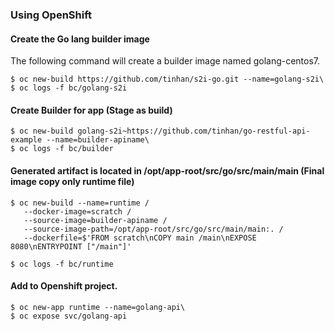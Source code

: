 ### Using OpenShift
#### Create the Go lang builder image
The following command will create a builder image named golang-centos7.
```
$ oc new-build https://github.com/tinhan/s2i-go.git --name=golang-s2i\
$ oc logs -f bc/golang-s2i
```
#### Create Builder for app (Stage as build)
```
$ oc new-build golang-s2i~https://github.com/tinhan/go-restful-api-example --name=builder-apiname\
$ oc logs -f bc/builder
```

#### Generated artifact is located in /opt/app-root/src/go/src/main/main (Final image copy only runtime file)
```
$ oc new-build --name=runtime /
   --docker-image=scratch /
   --source-image=builder-apiname /
   --source-image-path=/opt/app-root/src/go/src/main/main:. /
   --dockerfile=$'FROM scratch\nCOPY main /main\nEXPOSE 8080\nENTRYPOINT ["/main"]'

$ oc logs -f bc/runtime
```
#### Add to Openshift project.
```
$ oc new-app runtime --name=golang-api\
$ oc expose svc/golang-api
```
